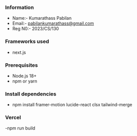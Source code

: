 ### Information
- Name:- Kumarathass Pabilan
- Email:- pabilankumarathass@gmail.com
- Reg N0:- 2023/CS/130

### Frameworks used
- next.js

### Prerequisites
- Node.js 18+ 
- npm or yarn

### Install dependencies
- npm install framer-motion lucide-react clsx tailwind-merge

### Vercel
-npm run build 